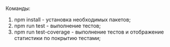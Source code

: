 Команды:
1) npm install - установка необходимых пакетов;
2) npm run test - выполнение тестов;
3) npm run test-coverage - выполнение тестов и 
   отображение статистики по покрытию тестами;